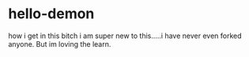 # hello-demon
how i get in this bitch
i am super new to this.....i have never even forked anyone. But im loving the learn.
